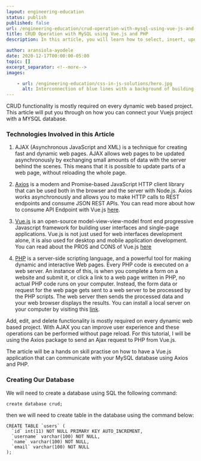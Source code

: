 ```yaml
---
layout: engineering-education
status: publish
published: false
url: /engineering-education/crud-operation-with-mysql-using-vue-js-and-php/
title: CRUD Operation with MySQL using Vue.js and PHP
description: In this article, you will learn how to select, insert, update, and delete records from a MySQL database with Vue.js and PHP.

author: aransiola-ayodele
date: 2020-12-17T00:00:00-05:00
topic: []
excerpt_separator: <!--more-->
images:

    - url: /engineering-education/css-in-js-solutions/hero.jpg
      alt: Interconnection of blue lines with a background of building
---
```

CRUD functionality is mostly required on every dynamic web based project. This article will put you through on how you can connect your Vuejs project with a MYSQL database.
<!--more-->

### Technologies Involved in this Article
1. AJAX (Asynchronous JavaScript and XML) is a technique for creating fast and dynamic web pages. AJAX allows web pages to be updated asynchronously by exchanging small amounts of data with the server behind the scenes. This means that it is possible to update parts of a web page, without reloading the whole page.

2. [Axios](https://www.npmjs.com/package/axios) is a modern and Promise-based JavaScript HTTP client library that can be used both in the browser and the server with Node.js. Axios works asynchronously and allows you to make HTTP calls to REST endpoints and consume JSON REST APIs. You can read more about how to consume API Endpoint with Vue.js [here](https://vuejs.org/v2/cookbook/using-axios-to-consume-apis.html).

3. [Vue.js](https://vuejs.org/) is an open-source model-view-view-model front end progressive Javascript framework for building user interfaces and single-page applications. Vue.js is not just used for web interfaces development alone, it is also used for desktop and mobile application development. You can read about the PROS and CONS of Vue.js [here](https://www.altexsoft.com/blog/engineering/pros-and-cons-of-vue-js/)

4. [PHP](https://www.php.net/) is a server-side scripting language, and a powerful tool for making dynamic and interactive Web pages. Every PHP code is executed on a web server. An instance of this, is when you complete a form on a website and submit it, or click a link to a web page written in PHP, no actual PHP code runs on your computer. Instead, the form data or request for the web page gets sent to a web server to be processed by the PHP scripts. The web server then sends the processed data and your web browser displays the results. You can install a local server on your computer by visiting this [link](https://www.apachefriends.org/download.html).

Add, edit, and delete functionality is mostly required on every dynamic web based project. With AJAX you can improve user experience and these operations can be performed without page reload. For this tutorial, I will be using the Axios package to send an Ajax request to PHP from Vue.js.

The article will be a hands on skill practise on how to have a Vue.js application that can communicate with your MySQL database using Axios and PHP.

### Creating Our Database
We will need to create a database using SQL the following command: 

```mysql
create database crud;
```
then we will need to create table in the database using the command below:

```mysql
CREATE TABLE `users` (
  `id` int(11) NOT NULL PRIMARY KEY AUTO_INCREMENT,
  `username` varchar(100) NOT NULL,
  `name` varchar(100) NOT NULL,
  `email` varchar(100) NOT NULL
);
```

